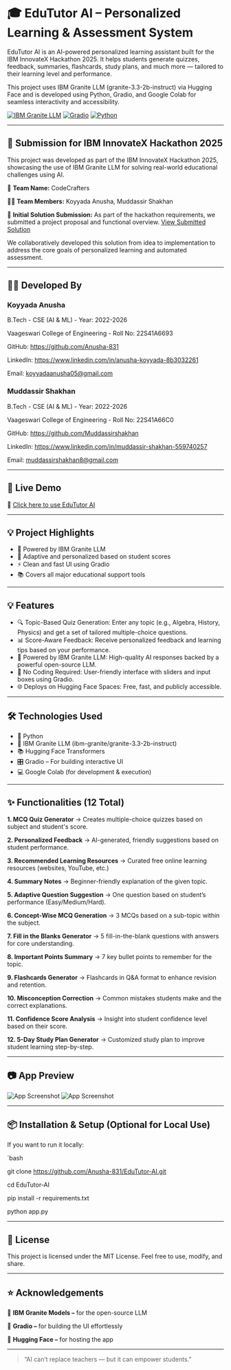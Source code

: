 # 🎓 EduTutor AI – Personalized Learning & Assessment System

EduTutor AI is an AI-powered personalized learning assistant built for the IBM InnovateX Hackathon 2025. It helps students generate quizzes, feedback, summaries, flashcards, study plans, and much more — tailored to their learning level and performance.

This project uses IBM Granite LLM (granite-3.3-2b-instruct) via Hugging Face and is developed using Python, Gradio, and Google Colab for seamless interactivity and accessibility.

[![IBM Granite LLM](https://img.shields.io/badge/IBM%20Granite%20LLM-Model-blue)](https://huggingface.co/ibm-granite/granite-3.3-2b-instruct)
[![Gradio](https://img.shields.io/badge/Gradio-Interface-orange)](https://www.gradio.app/)
[![Python](https://img.shields.io/badge/Made%20With-Python-green)](https://www.python.org/)

---

## 🎯 Submission for IBM InnovateX Hackathon 2025

This project was developed as part of the IBM InnovateX Hackathon 2025, showcasing the use of IBM Granite LLM for solving real-world educational challenges using AI.

👥 **Team Name:** CodeCrafters

👩‍💻 **Team Members:** Koyyada Anusha, Muddassir Shakhan

📄 **Initial Solution Submission:** As part of the hackathon requirements, we submitted a project proposal and functional overview. [View Submitted Solution](https://drive.google.com/file/d/12NDxLZR-52vAoWG8LvyqDe2P65nbdyws/view?usp=sharing)

We collaboratively developed this solution from idea to implementation to address the core goals of personalized learning and automated assessment.

---

## 🙋‍♀️ Developed By

### Koyyada Anusha

B.Tech - CSE (AI & ML) - Year: 2022-2026

Vaageswari College of Engineering - Roll No: 22S41A6693

GitHub: https://github.com/Anusha-831

LinkedIn: https://www.linkedin.com/in/anusha-koyyada-8b3032261

Email: koyyadaanusha05@gmail.com

### Muddassir Shakhan

B.Tech - CSE (AI & ML) - Year: 2022-2026

Vaageswari College of Engineering - Roll No: 22S41A66C0

GitHub: https://github.com/Muddassirshakhan

LinkedIn: https://www.linkedin.com/in/muddassir-shakhan-559740257

Email: muddassirshakhan8@gmail.com

---

## 🚀 Live Demo

🔗 [Click here to use EduTutor AI](https://huggingface.co/spaces/Anusha831/EduTutor-AI)

---

## 💡 Project Highlights

- 🧠 Powered by IBM Granite LLM
- 🎯 Adaptive and personalized based on student scores
- ⚡ Clean and fast UI using Gradio
- 📚 Covers all major educational support tools

---

## 💡 Features

- 🔍 Topic-Based Quiz Generation: Enter any topic (e.g., Algebra, History, Physics) and get a set of tailored multiple-choice questions.
- 📊 Score-Aware Feedback: Receive personalized feedback and learning tips based on your performance.
- 🤖 Powered by IBM Granite LLM: High-quality AI responses backed by a powerful open-source LLM.
- 🧠 No Coding Required: User-friendly interface with sliders and input boxes using Gradio.
- 🌐 Deploys on Hugging Face Spaces: Free, fast, and publicly accessible.

---

## 🛠️ Technologies Used

- 🐍 Python
- 🧠 IBM Granite LLM (ibm-granite/granite-3.3-2b-instruct)
- 📚 Hugging Face Transformers
- 🎛️ Gradio – For building interactive UI
- 💻 Google Colab (for development & execution)

---

## ✨ Functionalities (12 Total)

**1. MCQ Quiz Generator**
→ Creates multiple-choice quizzes based on subject and student's score.

**2. Personalized Feedback**
→ AI-generated, friendly suggestions based on student performance.

**3. Recommended Learning Resources**
→ Curated free online learning resources (websites, YouTube, etc.)

**4. Summary Notes**
→ Beginner-friendly explanation of the given topic.

**5. Adaptive Question Suggestion**
→ One question based on student’s performance (Easy/Medium/Hard).

**6. Concept-Wise MCQ Generation**
→ 3 MCQs based on a sub-topic within the subject.

**7. Fill in the Blanks Generator**
→ 5 fill-in-the-blank questions with answers for core understanding.

**8. Important Points Summary**
→ 7 key bullet points to remember for the topic.

**9. Flashcards Generator**
→ Flashcards in Q&A format to enhance revision and retention.

**10. Misconception Correction**
→ Common mistakes students make and the correct explanations.

**11. Confidence Score Analysis**
→ Insight into student confidence level based on their score.

**12. 5-Day Study Plan Generator**
→ Customized study plan to improve student learning step-by-step.

---

## 📷 App Preview

![App Screenshot](https://github.com/user-attachments/assets/57db935d-cd12-4693-918f-903af65a77bf)
![App Screenshot](https://github.com/user-attachments/assets/59a890c9-5c58-4313-a900-7af783e6f343)

---

## 📦 Installation & Setup (Optional for Local Use)

If you want to run it locally:

`bash

git clone https://github.com/Anusha-831/EduTutor-AI.git

cd EduTutor-AI

pip install -r requirements.txt

python app.py

---

## 📄 License

This project is licensed under the MIT License. Feel free to use, modify, and share.

---

## ⭐️ Acknowledgements

🤖 **IBM Granite Models –** for the open-source LLM

🧪 **Gradio –** for building the UI effortlessly

🧠 **Hugging Face –** for hosting the app

---

> “AI can’t replace teachers — but it can empower students.”
